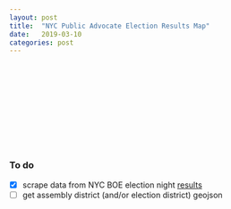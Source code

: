 ```yaml
---
layout: post
title:  "NYC Public Advocate Election Results Map"
date:   2019-03-10
categories: post
---
```


<svg id="ElectionChart"></svg>


<script src="https://d3js.org/d3.v5.min.js"></script>
<script src="/sketches/nyc_pa_enr/nyc_pa_enr.js"></script>

### To do
- [x] scrape data from NYC BOE election night [results](https://web.enrboenyc.us/CD22509ADI0.html)
- [ ] get assembly district (and/or election district) geojson
